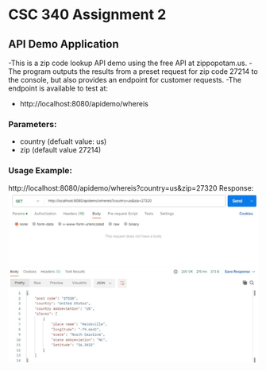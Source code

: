 # CSC 340 Assignment 2

## API Demo Application

-This is a zip code lookup API demo using the free API at zippopotam.us.
-The program outputs the results from a preset request for zip code 27214 to the console, but also provides an endpoint for customer requests. 
-The endpoint is available to test at:
 * http://localhost:8080/apidemo/whereis

### Parameters:
* country (defualt value: us)
* zip (default value 27214)

### Usage Example:
http://localhost:8080/apidemo/whereis?country=us&zip=27320
Response:
![Screenshot of API response on postman](demo.jpg)